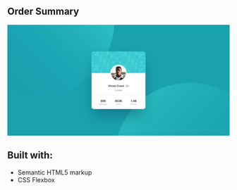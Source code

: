 ## Order Summary

![Design preview for the NFT Card component coding challenge](./design/desktop-design.jpg)

## Built with:

- Semantic HTML5 markup
- CSS Flexbox
